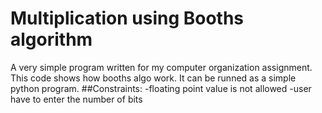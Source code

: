 # Multiplication using Booths algorithm
A very simple program written for my computer organization assignment.
This code shows how booths algo work.
It can be runned as a simple python program.
##Constraints:
-floating point value is not allowed
-user have to enter the number of bits
